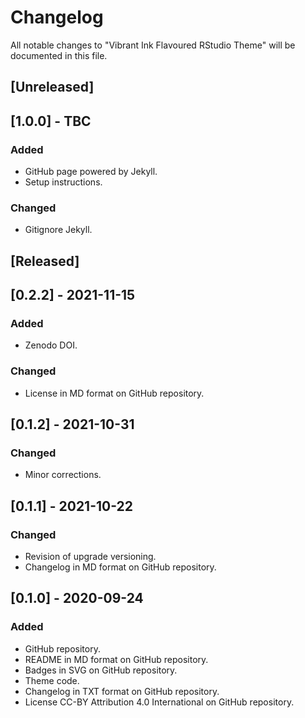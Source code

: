 # Changelog
All notable changes to "Vibrant Ink Flavoured RStudio Theme" will be documented in this file.

## [Unreleased]

## [1.0.0] - TBC
### Added
- GitHub page powered by Jekyll.
- Setup instructions.
### Changed
- Gitignore Jekyll.

## [Released]

## [0.2.2] - 2021-11-15
### Added
- Zenodo DOI.
### Changed
- License in MD format on GitHub repository.

## [0.1.2] - 2021-10-31
### Changed
- Minor corrections.

## [0.1.1] - 2021-10-22
### Changed
- Revision of upgrade versioning.
- Changelog in MD format on GitHub repository.

## [0.1.0] - 2020-09-24
### Added
- GitHub repository.
- README in MD format on GitHub repository.
- Badges in SVG on GitHub repository.
- Theme code.
- Changelog in TXT format on GitHub repository.
- License CC-BY Attribution 4.0 International on GitHub repository.